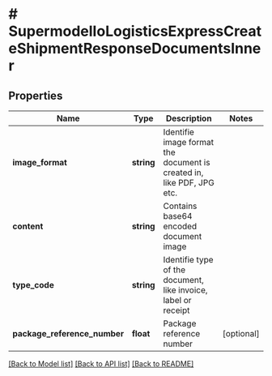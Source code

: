 # # SupermodelIoLogisticsExpressCreateShipmentResponseDocumentsInner

## Properties

Name | Type | Description | Notes
------------ | ------------- | ------------- | -------------
**image_format** | **string** | Identifie image format the document is created in, like PDF, JPG etc. |
**content** | **string** | Contains base64 encoded document image |
**type_code** | **string** | Identifie type of the document, like invoice, label or receipt |
**package_reference_number** | **float** | Package reference number | [optional]

[[Back to Model list]](../../README.md#models) [[Back to API list]](../../README.md#endpoints) [[Back to README]](../../README.md)
